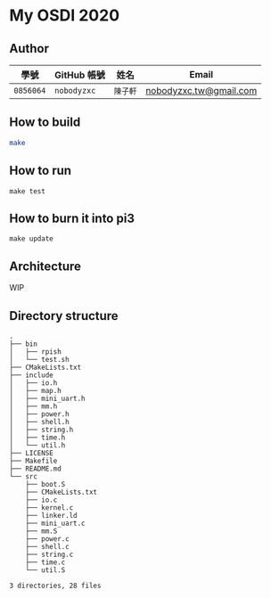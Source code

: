 # My OSDI 2020

## Author

| 學號 | GitHub 帳號 | 姓名 | Email |
| --- | ----------- | --- | --- |
|`0856064`| `nobodyzxc` | `陳子軒` | nobodyzxc.tw@gmail.com |

## How to build

```bash
make
```

## How to run

```
make test
```

## How to burn it into pi3

```
make update
```

## Architecture

WIP

## Directory structure

```
.
├── bin
│   ├── rpish
│   └── test.sh
├── CMakeLists.txt
├── include
│   ├── io.h
│   ├── map.h
│   ├── mini_uart.h
│   ├── mm.h
│   ├── power.h
│   ├── shell.h
│   ├── string.h
│   ├── time.h
│   └── util.h
├── LICENSE
├── Makefile
├── README.md
└── src
    ├── boot.S
    ├── CMakeLists.txt
    ├── io.c
    ├── kernel.c
    ├── linker.ld
    ├── mini_uart.c
    ├── mm.S
    ├── power.c
    ├── shell.c
    ├── string.c
    ├── time.c
    └── util.S

3 directories, 28 files
```

